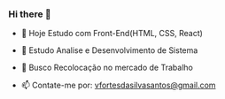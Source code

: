 ### Hi there 👋

- 🔭 Hoje Estudo com Front-End(HTML, CSS, React)

- 🌱 Estudo Analise e Desenvolvimento de Sistema

- 💼 Busco Recolocação no mercado de Trabalho 

- 📫 Contate-me por: vfortesdasilvasantos@gmail.com

